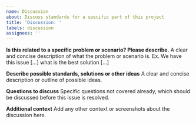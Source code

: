 ```yaml
---
name: Discussion
about: Discuss standards for a specific part of this project
title: 'Discussion: '
labels: discussion
assignees: ''
---
```


**Is this related to a specific problem or scenario? Please describe.**
A clear and concise description of what the problem or scenario is. Ex. We have this issue [...] what is the best solution [...]

**Describe possible standards, solutions or other ideas**
A clear and concise description or outline of possible ideas.

**Questions to discuss**
Specific questions not covered already, which should be discussed before this issue is resolved.

**Additional context**
Add any other context or screenshots about the discussion here.
